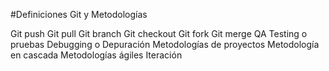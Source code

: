 #Definiciones Git y Metodologías

Git push
Git pull
Git branch
Git checkout
Git fork
Git merge
QA
Testing o pruebas
Debugging o Depuración
Metodologías de proyectos
Metodología en cascada
Metodologías ágiles
Iteración
